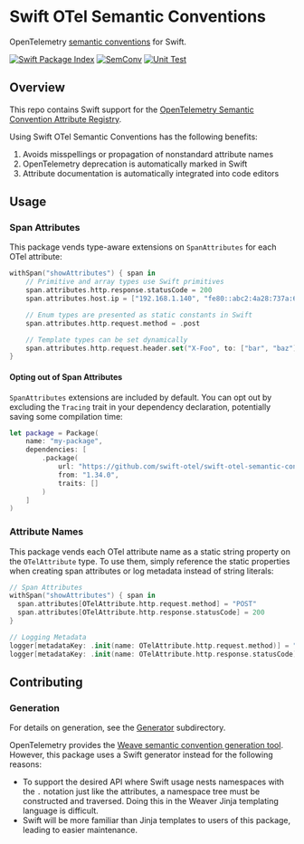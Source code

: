 # Swift OTel Semantic Conventions

OpenTelemetry [semantic conventions](https://opentelemetry.io/docs/specs/semconv/) for Swift.

[![Swift Package Index](https://img.shields.io/endpoint?url=https%3A%2F%2Fswiftpackageindex.com%2Fapi%2Fpackages%2Fswift-otel%2Fswift-otel-semantic-conventions%2Fbadge%3Ftype%3Dswift-versions)](https://swiftpackageindex.com/swift-otel/swift-otel-semantic-conventions)
[![SemConv][semconv-badge]][semconv-url]
[![Unit Test](https://github.com/swift-otel/swift-otel-semantic-conventions/actions/workflows/unit-test.yaml/badge.svg)](https://github.com/swift-otel/swift-otel-semantic-conventions/actions/workflows/unit-test.yaml)

## Overview

This repo contains Swift support for the [OpenTelemetry Semantic Convention Attribute Registry](https://opentelemetry.io/docs/specs/semconv/attributes-registry/).

Using Swift OTel Semantic Conventions has the following benefits:

1. Avoids misspellings or propagation of nonstandard attribute names
2. OpenTelemetry deprecation is automatically marked in Swift
3. Attribute documentation is automatically integrated into code editors

## Usage

### Span Attributes

This package vends type-aware extensions on `SpanAttributes` for each OTel attribute:

```swift
withSpan("showAttributes") { span in
    // Primitive and array types use Swift primitives
    span.attributes.http.response.statusCode = 200
    span.attributes.host.ip = ["192.168.1.140", "fe80::abc2:4a28:737a:609e"]

    // Enum types are presented as static constants in Swift
    span.attributes.http.request.method = .post

    // Template types can be set dynamically
    span.attributes.http.request.header.set("X-Foo", to: ["bar", "baz"])
}
```

#### Opting out of Span Attributes

`SpanAttributes` extensions are included by default. You can opt out by excluding the `Tracing` trait
in your dependency declaration, potentially saving some compilation time:

```swift
let package = Package(
    name: "my-package",
    dependencies: [
        .package(
            url: "https://github.com/swift-otel/swift-otel-semantic-conventions.git",
            from: "1.34.0",
            traits: []
        )
    ]
)
```

### Attribute Names

This package vends each OTel attribute name as a static string property on the `OTelAttribute` type. To use them, simply reference the static properties when creating span attributes or log metadata instead of string literals:

```swift
// Span Attributes
withSpan("showAttributes") { span in
  span.attributes[OTelAttribute.http.request.method] = "POST"
  span.attributes[OTelAttribute.http.response.statusCode] = 200
}

// Logging Metadata
logger[metadataKey: .init(name: OTelAttribute.http.request.method)] = "POST"
logger[metadataKey: .init(name: OTelAttribute.http.response.statusCode)] = "200"
```

## Contributing

### Generation

For details on generation, see the [Generator](./Generator) subdirectory.

OpenTelemetry provides the [Weave semantic convention generation tool](https://github.com/open-telemetry/weaver/blob/main/crates/weaver_forge/README.md).
However, this package uses a Swift generator instead for the following reasons:

- To support the desired API where Swift usage nests namespaces with the `.` notation just like the attributes, a namespace tree must be constructed and traversed. Doing this in the Weaver Jinja templating language is difficult.
- Swift will be more familiar than Jinja templates to users of this package, leading to easier maintenance.

[semconv-badge]: https://img.shields.io/badge/semconv-1.37.0-blue.svg
[semconv-url]: https://github.com/open-telemetry/semantic-conventions.git
